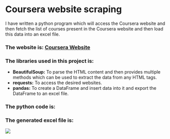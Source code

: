 # Coursera website scraping

I have written a python program which will access the Coursera website and then fetch the list of courses present in the Coursera website and then load this data into an excel file.

### The website is: [Coursera Website](https://www.coursera.org/courses)

### The libraries used in this project is:
* **BeautifulSoup:** To parse the HTML content and then provides multiple methods which can be used to extract the data from any HTML tags.
* **requests:** To access the desired websites.
* **pandas:** To create a DataFrame and insert data into it and export the DataFrame to an excel file.

### The python code is:


### The generated excel file is:
<a href="coursera_courses.xlsx"><img src="https://camo.githubusercontent.com/bbde5a2f6da9c1190fd175a0e92beb67acfe3137d333f95f4d656ed34a856251/68747470733a2f2f696d672e736869656c64732e696f2f62616467652f4d6963726f736f6674253230457863656c2d3231373334362e7376673f7374796c653d666f722d7468652d6261646765266c6f676f3d4d6963726f736f66742d457863656c266c6f676f436f6c6f723d7768697465" /></a>
